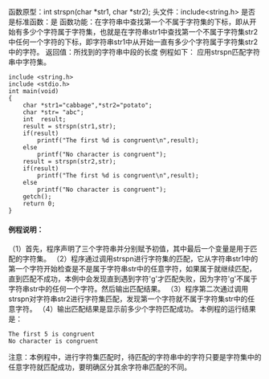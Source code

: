 函数原型：int strspn(char *str1, char *str2); 
头文件：include<string.h>
是否是标准函数：是
函数功能：在字符串中查找第一个不属于字符集的下标，即从开始有多少个字符属于字符集，也就是在字符串str1中查找第一个不属于字符集str2中任何一个字符的下标，即字符串str1中从开始一直有多少个字符属于字符集str2中的字符。
返回值：所找到的字符串中段的长度
例程如下： 应用strspn匹配字符串中字符集。
```  
include <string.h>
include <stdio.h>
int main(void)
{
    char *str1="cabbage",*str2="potato";
    char *str= "abc";
    int  result;
    result = strspn(str1,str);
    if(result)
        printf("The first %d is congruent\n",result);
    else
        printf("No character is congruent");
    result = strspn(str2,str);
    if(result)
        printf("The first %d is congruent\n",result);
    else
        printf("No character is congruent");
    getch();
    return 0;
}
```
#### 例程说明：
（1）首先，程序声明了三个字符串并分别赋予初值，其中最后一个变量是用于匹配的字符集。
（2）程序通过调用strspn进行字符集的匹配，它从字符串str1中的第一个字符开始检查是不是属于字符串str中的任意字符，如果属于就继续匹配，直到匹配不成功，本例中会发现直到遇到字符'g'才匹配失败，因为字符'g'不属于字符串str中的任何一个字符。然后输出匹配结果。
（3）程序第二次通过调用strspn对字符串str2进行字符集匹配，发现第一个字符就不属于字符集str中的任意字符。
（4）输出匹配结果是显示前多少个字符匹配成功。
本例程的运行结果是：
```  
The first 5 is congruent
No character is congruent
```
注意：本例程中，进行字符集匹配时，待匹配的字符串中的字符只要是字符集中的任意字符就匹配成功，要明确区分其余字符串匹配的不同。